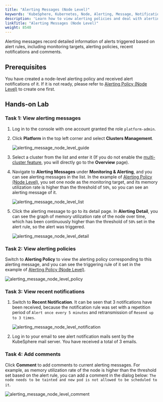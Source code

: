 ```yaml
---
title: "Alerting Messages (Node Level)"
keywords: 'KubeSphere, Kubernetes, Node, Alerting, Message, Notification'
description: 'Learn how to view alerting policies and deal with alerting messages for nodes.'
linkTitle: "Alerting Messages (Node Level)"
weight: 8540
---
```


Alerting messages record detailed information of alerts triggered based on alert rules, including monitoring targets, alerting policies, recent notifications and comments.

## Prerequisites

You have created a node-level alerting policy and received alert notifications of it. If it is not ready, please refer to [Alerting Policy (Node Level)](../alerting-policy/) to create one first.

## Hands-on Lab

### Task 1: View alerting messages

1. Log in to the console with one account granted the role `platform-admin`.

2. Click **Platform** in the top left corner and select **Clusters Management**.

    ![alerting_message_node_level_guide](/images/docs/alerting/alerting_message_node_level_guide.png)

3. Select a cluster from the list and enter it (If you do not enable the [multi-cluster feature](../../../multicluster-management/), you will directly go to the **Overview** page).

4. Navigate to **Alerting Messages** under **Monitoring & Alerting**, and you can see alerting messages in the list. In the example of [Alerting Policy (Node Level)](../alerting-policy/), you set one node as the monitoring target, and its memory utilization rate is higher than the threshold of `50%`, so you can see an alerting message of it.

    ![alerting_message_node_level_list](/images/docs/alerting/alerting_message_node_level_list.png)

5. Click the alerting message to go to its detail page. In **Alerting Detail**, you can see the graph of memory utilization rate of the node over time, which has been continuously higher than the threshold of `50%` set in the alert rule, so the alert was triggered.

    ![alerting_message_node_level_detail](/images/docs/alerting/alerting_message_node_level_detail.png)

### Task 2: View alerting policies

Switch to **Alerting Policy** to view the alerting policy corresponding to this alerting message, and you can see the triggering rule of it set in the example of [Alerting Policy (Node Level)](../alerting-policy/).

![alerting_message_node_level_policy](/images/docs/alerting/alerting_message_node_level_policy.png)

### Task 3: View recent notifications

1. Switch to **Recent Notification**. It can be seen that 3 notifications have been received, because the notification rule was set with a repetition period of `Alert once every 5 minutes` and retransmission of `Resend up to 3 times`.

    ![alerting_message_node_level_notification](/images/docs/alerting/alerting_message_node_level_notification.png)

2. Log in to your email to see alert notification mails sent by the KubeSphere mail server. You have received a total of 3 emails.

### Task 4: Add comments

Click **Comment** to add comments to current alerting messages. For example, as memory utilization rate of the node is higher than the threshold set based on the alert rule, you can add a comment in the dialog below: `The node needs to be tainted and new pod is not allowed to be scheduled to it`.

![alerting_message_node_level_comment](/images/docs/alerting/alerting_message_node_level_comment.png)
